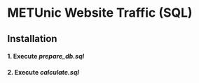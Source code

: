 # METUnic Website Traffic (SQL)

## Installation

#### 1. Execute *prepare_db.sql*
#### 2. Execute *calculate.sql*